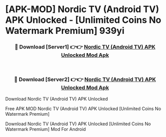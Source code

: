 # [APK-MOD] Nordic TV (Android TV) APK Unlocked - [Unlimited Coins No Watermark Premium] 939yi



<div align="center">
<h3>🔴 Download [Server1] 👉👉 <a href="https://momento.my/?title=Nordic_TV_(Android_TV)_APK_Unlocked">Nordic TV (Android TV) APK Unlocked Mod Apk</a></h3><br>

<h3>🔴 Download [Server2] 👉👉 <a href="https://momento.my/?title=Nordic_TV_(Android_TV)_APK_Unlocked">Nordic TV (Android TV) APK Unlocked Mod Apk</a></h3>
</div>



Download Nordic TV (Android TV) APK Unlocked 

Free APK MOD Nordic TV (Android TV) APK Unlocked [Unlimited Coins No Watermark Premium]

Download Nordic TV (Android TV) APK Unlocked [Unlimited Coins No Watermark Premium] Mod For Android
